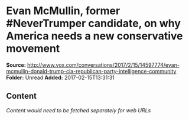 # Evan McMullin, former #NeverTrumper candidate, on why America needs a new conservative movement

**Source:** http://www.vox.com/conversations/2017/2/15/14597774/evan-mcmullin-donald-trump-cia-republican-party-intelligence-community
**Folder:** Unread
**Added:** 2017-02-15T13:31:31




## Content
*Content would need to be fetched separately for web URLs*
